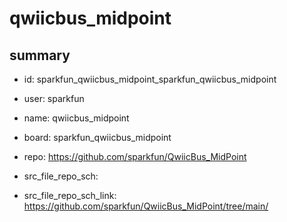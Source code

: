 # qwiicbus_midpoint
 
## summary 
* id: sparkfun_qwiicbus_midpoint_sparkfun_qwiicbus_midpoint
* user: sparkfun
* name: qwiicbus_midpoint
* board: sparkfun_qwiicbus_midpoint
* repo: https://github.com/sparkfun/QwiicBus_MidPoint



* src_file_repo_sch: 
* src_file_repo_sch_link: https://github.com/sparkfun/QwiicBus_MidPoint/tree/main/






